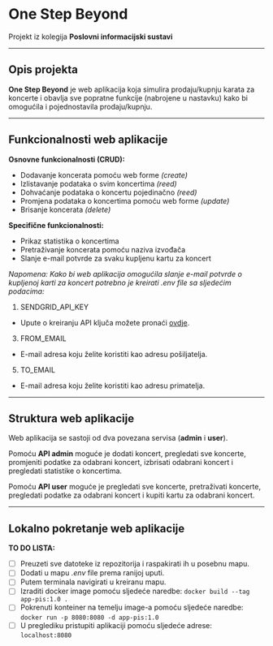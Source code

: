 # One Step Beyond
Projekt iz kolegija **Poslovni informacijski sustavi**

---

## Opis projekta
**One Step Beyond** je web aplikacija koja simulira prodaju/kupnju karata za koncerte i obavlja sve popratne funkcije (nabrojene u nastavku) kako bi omogućila i pojednostavila prodaju/kupnju.

---

## Funkcionalnosti web aplikacije

**Osnovne funkcionalnosti (CRUD):**
* Dodavanje koncerata pomoću web forme *(create)*
* Izlistavanje podataka o svim koncertima *(reed)*
* Dohvaćanje podataka o koncertu pojedinačno *(reed)*
* Promjena podataka o koncertima pomoću web forme *(update)*
* Brisanje koncerata *(delete)*

**Specifične funkcionalnosti:**
* Prikaz statistika o koncertima
* Pretraživanje koncerata pomoću naziva izvođača
* Slanje e-mail potvrde za svaku kupljenu kartu za koncert

*Napomena:*
*Kako bi web aplikacija omogućila slanje e-mail potvrde o kupljenoj karti za koncert potrebno je kreirati .env file sa sljedećim podacima:*
1. SENDGRID_API_KEY
- Upute o kreiranju API ključa možete pronaći [ovdje](https://www.youtube.com/watch?v=DA2ubUEV1uQ&ab_channel=StudyGyaan).
3. FROM_EMAIL
- E-mail adresa koju želite koristiti kao adresu pošiljatelja.
5. TO_EMAIL
- E-mail adresa koju želite koristiti kao adresu primatelja.

---

## Struktura web aplikacije

Web aplikacija se sastoji od dva povezana servisa (**admin** i **user**).

Pomoću **API admin** moguće je dodati koncert, pregledati sve koncerte, promjeniti podatke za odabrani koncert, izbrisati odabrani koncert i pregledati statistike o koncertima.

Pomoću **API user** moguće je pregledati sve koncerte, pretraživati koncerte, pregledati podatke za odabrani koncert i kupiti kartu za odabrani koncert.

---

## Lokalno pokretanje web aplikacije

**TO DO LISTA:**

- [ ] Preuzeti sve datoteke iz repozitorija i raspakirati ih u posebnu mapu.
- [ ] Dodati u mapu *.env* file prema ranijoj uputi.
- [ ] Putem terminala navigirati u kreiranu mapu.
- [ ] Izraditi docker image pomoću sljedeće naredbe:
`docker build --tag app-pis:1.0 .`
- [ ] Pokrenuti konteiner na temelju image-a pomoću sljedeće naredbe:
`docker run -p 8080:8080 -d app-pis:1.0`
- [ ] U preglediku pristupiti aplikaciji pomoću sljedeće adrese:
`localhost:8080`
